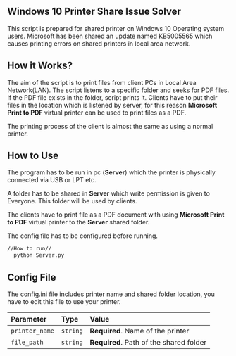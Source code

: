 ## Windows 10 Printer Share Issue Solver
This script is prepared for shared printer on Windows 10 Operating system users.
Microsoft has been shared an update named KB5005565 which causes printing errors on shared printers in local area network.
## How it Works?
The aim of the script is to print files from client PCs in Local Area Network(LAN). 
The script listens to a specific folder and seeks for PDF files. If the PDF file exists in the folder, script prints it. 
Clients have to put their files in the location which is listened by server, for this reason **Microsoft Print to PDF** virtual printer can be used to print files as a PDF.

The printing process of the client is almost the same as using a normal printer. 

## How to Use 

The program has to be run in pc (**Server**) which the printer is physically connected via USB or LPT etc.

A folder has to be shared in **Server** which write permission is given to Everyone. This folder will be used by clients.

The clients have to print file as a PDF document with using **Microsoft Print to PDF** virtual printer to the **Server** shared folder.  

The config file has to be configured before running.

```bash 
//How to run//
  python Server.py

```

## Config File

The config.ini file includes printer name and shared folder location, you have to edit this file to use your printer.


| Parameter | Type     | Value                |
| :-------- | :------- | :------------------------- |
| `printer_name` | `string` | **Required**. Name of the printer |
| `file_path` | `string` | **Required**. Path of the shared folder |
